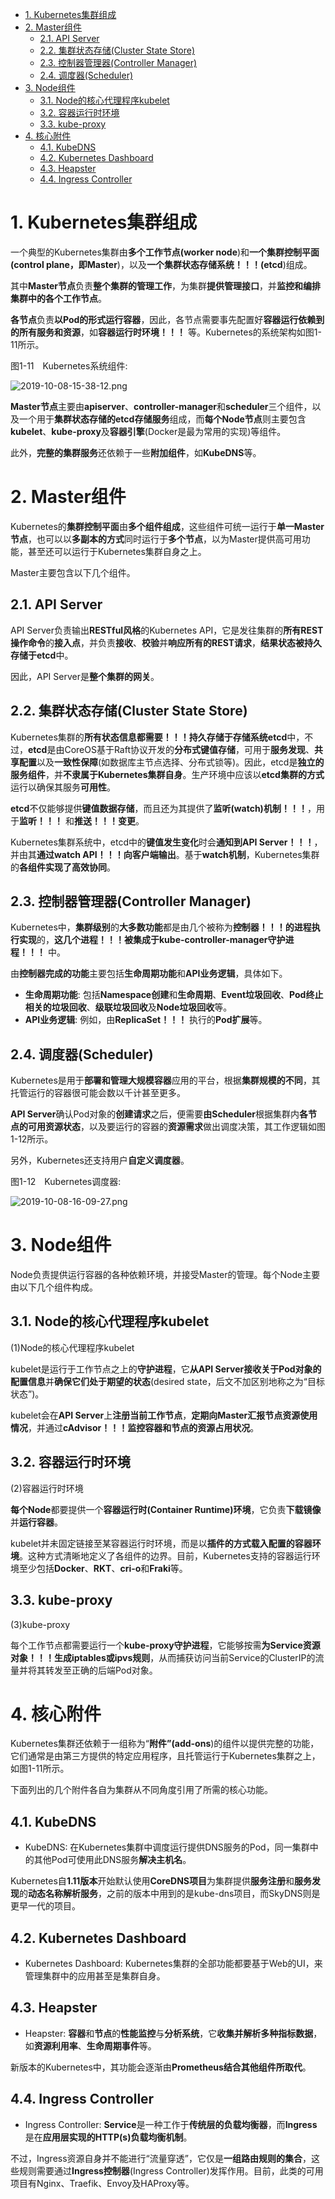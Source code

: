 
<!-- @import "[TOC]" {cmd="toc" depthFrom=1 depthTo=6 orderedList=false} -->

<!-- code_chunk_output -->

- [1. Kubernetes集群组成](#1-kubernetes集群组成)
- [2. Master组件](#2-master组件)
  - [2.1. API Server](#21-api-server)
  - [2.2. 集群状态存储(Cluster State Store)](#22-集群状态存储cluster-state-store)
  - [2.3. 控制器管理器(Controller Manager)](#23-控制器管理器controller-manager)
  - [2.4. 调度器(Scheduler)](#24-调度器scheduler)
- [3. Node组件](#3-node组件)
  - [3.1. Node的核心代理程序kubelet](#31-node的核心代理程序kubelet)
  - [3.2. 容器运行时环境](#32-容器运行时环境)
  - [3.3. kube-proxy](#33-kube-proxy)
- [4. 核心附件](#4-核心附件)
  - [4.1. KubeDNS](#41-kubedns)
  - [4.2. Kubernetes Dashboard](#42-kubernetes-dashboard)
  - [4.3. Heapster](#43-heapster)
  - [4.4. Ingress Controller](#44-ingress-controller)

<!-- /code_chunk_output -->

# 1. Kubernetes集群组成

一个典型的Kubernetes集群由**多个工作节点(worker node**)和**一个集群控制平面(control plane，即Master**)，以及**一个集群状态存储系统！！！(etcd**)组成。

其中**Master节点**负责**整个集群的管理工作**，为集群**提供管理接口**，并**监控和编排集群中的各个工作节点**。

**各节点**负责**以Pod的形式运行容器**，因此，各节点需要事先配置好**容器运行依赖到的所有服务和资源**，如**容器运行时环境！！！** 等。Kubernetes的系统架构如图1-11所示。

图1-11　Kubernetes系统组件:

![2019-10-08-15-38-12.png](./images/2019-10-08-15-38-12.png)

**Master节点**主要由**apiserver**、**controller\-manager**和**scheduler**三个组件，以及一个用于**集群状态存储的etcd存储服务**组成，而**每个Node节点**则主要包含**kubelet**、**kube\-proxy**及**容器引擎**(Docker是最为常用的实现)等组件。

此外，**完整的集群服务**还依赖于一些**附加组件**，如**KubeDNS**等。

# 2. Master组件

Kubernetes的**集群控制平面**由**多个组件组成**，这些组件可统一运行于**单一Master节点**，也可以以**多副本的方式**同时运行于**多个节点**，以为Master提供高可用功能，甚至还可以运行于Kubernetes集群自身之上。

Master主要包含以下几个组件。

## 2.1. API Server

API Server负责输出**RESTful风格**的Kubernetes API，它是发往集群的**所有REST操作命令**的**接入点**，并负责**接收**、**校验**并**响应所有的REST请求**，**结果状态被持久存储于etcd**中。

因此，API Server是**整个集群的网关**。

## 2.2. 集群状态存储(Cluster State Store)

Kubernetes集群的**所有状态信息都需要！！！持久存储于存储系统etcd**中，不过，**etcd**是由CoreOS基于Raft协议开发的**分布式键值存储**，可用于**服务发现**、**共享配置**以及**一致性保障**(如数据库主节点选择、分布式锁等)。因此，etcd是**独立的服务组件**，并**不隶属于Kubernetes集群自身**。生产环境中应该以**etcd集群的方式**运行以确保其服务**可用性**。

**etcd**不仅能够提供**键值数据存储**，而且还为其提供了**监听(watch)机制！！！**，用于**监听！！！** 和**推送！！！变更**。

Kubernetes集群系统中，etcd中的**键值发生变化**时会**通知到API Server！！！**，并由其**通过watch API！！！向客户端输出**。基于**watch机制**，Kubernetes集群的**各组件实现了高效协同**。

## 2.3. 控制器管理器(Controller Manager)

Kubernetes中，**集群级别**的**大多数功能**都是由几个被称为**控制器！！！的进程执行实现**的，**这几个进程！！！被集成于kube\-controller\-manager守护进程！！！** 中。

由**控制器完成的功能**主要包括**生命周期功能**和**API业务逻辑**，具体如下。

* **生命周期功能**: 包括**Namespace创建**和**生命周期**、**Event垃圾回收**、**Pod终止相关的垃圾回收**、**级联垃圾回收**及**Node垃圾回收**等。
* **API业务逻辑**: 例如，由**ReplicaSet！！！** 执行的**Pod扩展**等。

## 2.4. 调度器(Scheduler)

Kubernetes是用于**部署和管理大规模容器**应用的平台，根据**集群规模的不同**，其托管运行的容器很可能会数以千计甚至更多。

**API Server**确认Pod对象的**创建请求**之后，便需要**由Scheduler**根据集群内**各节点的可用资源状态**，以及要运行的容器的**资源需求**做出调度决策，其工作逻辑如图1-12所示。

另外，Kubernetes还支持用户**自定义调度器**。

图1-12　Kubernetes调度器:

![2019-10-08-16-09-27.png](./images/2019-10-08-16-09-27.png)

# 3. Node组件

Node负责提供运行容器的各种依赖环境，并接受Master的管理。每个Node主要由以下几个组件构成。

## 3.1. Node的核心代理程序kubelet

(1)Node的核心代理程序kubelet

kubelet是运行于工作节点之上的**守护进程**，它**从API Server接收关于Pod对象的配置信息**并**确保它们处于期望的状态**(desired state，后文不加区别地称之为“目标状态”)。

kubelet会在**API Server**上**注册当前工作节点**，**定期向Master汇报节点资源使用情况**，并通过**cAdvisor！！！监控容器和节点的资源占用状况**。

## 3.2. 容器运行时环境

(2)容器运行时环境

**每个Node**都要提供一个**容器运行时(Container Runtime)环境**，它负责**下载镜像**并**运行容器**。

kubelet并未固定链接至某容器运行时环境，而是以**插件的方式载入配置的容器环境**。这种方式清晰地定义了各组件的边界。目前，Kubernetes支持的容器运行环境至少包括**Docker**、**RKT**、**cri\-o**和**Fraki**等。

## 3.3. kube-proxy

(3)kube-proxy

每个工作节点都需要运行一个**kube-proxy守护进程**，它能够按需**为Service资源对象！！！生成iptables或ipvs规则**，从而捕获访问当前Service的ClusterIP的流量并将其转发至正确的后端Pod对象。

# 4. 核心附件

Kubernetes集群还依赖于一组称为“**附件”(add\-ons**)的组件以提供完整的功能，它们通常是由第三方提供的特定应用程序，且托管运行于Kubernetes集群之上，如图1-11所示。

下面列出的几个附件各自为集群从不同角度引用了所需的核心功能。

## 4.1. KubeDNS

* KubeDNS: 在Kubernetes集群中调度运行提供DNS服务的Pod，同一集群中的其他Pod可使用此DNS服务**解决主机名**。

Kubernetes自**1.11版本**开始默认使用**CoreDNS项目**为集群提供**服务注册**和**服务发现**的**动态名称解析服务**，之前的版本中用到的是kube\-dns项目，而SkyDNS则是更早一代的项目。

## 4.2. Kubernetes Dashboard

* Kubernetes Dashboard: Kubernetes集群的全部功能都要基于Web的UI，来管理集群中的应用甚至是集群自身。

## 4.3. Heapster

* Heapster: **容器**和**节点**的**性能监控**与**分析系统**，它**收集并解析多种指标数据**，如**资源利用率**、**生命周期事件**等。

新版本的Kubernetes中，其功能会逐渐由**Prometheus结合其他组件所取代**。

## 4.4. Ingress Controller

* Ingress Controller: **Service**是一种工作于**传统层的负载均衡器**，而**Ingress**是在**应用层实现的HTTP(s)负载均衡机制**。

不过，Ingress资源自身并不能进行“流量穿透”，它仅是**一组路由规则的集合**，这些规则需要通过**Ingress控制器**(Ingress Controller)发挥作用。目前，此类的可用项目有Nginx、Traefik、Envoy及HAProxy等。

